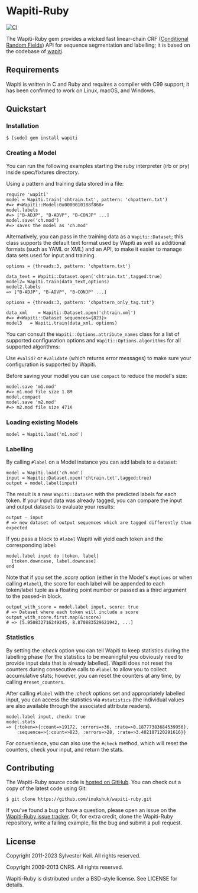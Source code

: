 Wapiti-Ruby
===========
[![CI](https://github.com/inukshuk/wapiti-ruby/actions/workflows/ci.yml/badge.svg)](https://github.com/inukshuk/wapiti-ruby/actions/workflows/ci.yml)

The Wapiti-Ruby gem provides a wicked fast linear-chain CRF
([Conditional Random Fields](http://en.wikipedia.org/wiki/Conditional_random_field))
API for sequence segmentation and labelling; it is based on the
codebase of [wapiti](http://wapiti.limsi.fr/).


Requirements
------------
Wapiti is written in C and Ruby and requires a compiler with C99 support;
it has been confirmed to work on Linux, macOS, and Windows.

Quickstart
----------

### Installation

    $ [sudo] gem install wapiti

### Creating a Model

You can run the following examples starting the ruby interpreter (irb or pry) inside spec/fixtures directory.

Using a pattern and training data stored in a file:

    require 'wapiti'
    model = Wapiti.train('chtrain.txt', pattern: 'chpattern.txt')
    #=> #<Wapiti::Model:0x0000010188f868>
    model.labels
    #=> ["B-ADJP", "B-ADVP", "B-CONJP" ...]
    model.save('ch.mod')
    #=> saves the model as 'ch.mod'

Alternatively, you can pass in the training data as a `Wapiti::Dataset`;
this class supports the default text format used by Wapiti as well as
additional formats (such as YAML or XML) and an API, to make it easier
to manage data sets used for input and training.

    options = {threads:3, pattern: 'chpattern.txt'}

    data_text = Wapiti::Dataset.open('chtrain.txt',tagged:true)
    model2= Wapiti.train(data_text,options)
    model2.labels
    => ["B-ADJP", "B-ADVP", "B-CONJP" ...]

    options = {threads:3, pattern: 'chpattern_only_tag.txt'}

    data_xml    = Wapiti::Dataset.open('chtrain.xml')
    #=> #<Wapiti::Dataset sequences={823}>
    model3   = Wapiti.train(data_xml, options)

You can consult the `Wapiti::Options.attribute_names` class for a list of
supported configuration options and `Wapiti::Options.algorithms` for
all supported algorithms:

Use `#valid?` or `#validate` (which returns error messages) to make sure
your configuration is supported by Wapiti.

Before saving your model you can use `compact` to reduce the model's size:

    model.save 'm1.mod'
    #=> m1.mod file size 1.8M
    model.compact
    model.save 'm2.mod'
    #=> m2.mod file size 471K


### Loading existing Models

    model = Wapiti.load('m1.mod')

### Labelling

By calling `#label` on a Model instance you can add labels to a dataset:

    model = Wapiti.load('ch.mod')
    input = Wapiti::Dataset.open('chtrain.txt',tagged:true)
    output = model.label(input)

The result is a new `Wapiti::Dataset` with the predicted labels for each
token. If your input data was already tagged, you can compare the input
and output datasets to evaluate your results:

    output - input
    # => new dataset of output sequences which are tagged differently than expected

If you pass a block to `#label` Wapiti will yield each token and the
corresponding label:

    model.label input do |token, label|
      [token.downcase, label.downcase]
    end

Note that if you set the *:score* option (either in the Model's `#options` or
when calling `#label`), the score for each label will be appended to
each token/label tuple as a floating point number or passed as a third
argument to the passed-in block.

    output_with_score = model.label input, score: true
    # => Dataset where each token will include a score
    output_with_score.first.map(&:score)
    # => [5.950832716249245, 8.870883529621942, ...]

### Statistics

By setting the *:check* option you can tell Wapiti to keep statistics during
the labelling phase (for the statistics to be meaningful you obviously need
to provide input data that is already labelled). Wapiti does not reset the
counters during consecutive calls to `#label` to allow you to collect
accumulative stats; however, you can reset the counters at any time, by calling
`#reset_counters`.

After calling `#label` with the *:check* options set and appropriately labelled
input, you can access the statistics via `#statistics` (the individual values
are also available through the associated attribute readers).

    model.label input, check: true
    model.stats
    => {:token=>{:count=>19172, :errors=>36, :rate=>0.18777383684539956},
        :sequence=>{:count=>823, :errors=>28, :rate=>3.402187120291616}}

For convenience, you can also use the `#check` method, which
will reset the counters, check your input, and return the stats.

Contributing
------------
The Wapiti-Ruby source code is
[hosted on GitHub](http://github.com/inukshuk/wapiti-ruby/).
You can check out a copy of the latest code using Git:

    $ git clone https://github.com/inukshuk/wapiti-ruby.git

If you've found a bug or have a question, please open an issue on the
[Wapiti-Ruby issue tracker](http://github.com/inukshuk/wapiti-ruby/issues).
Or, for extra credit, clone the Wapiti-Ruby repository, write a failing
example, fix the bug and submit a pull request.


License
-------
Copyright 2011-2023 Sylvester Keil. All rights reserved.

Copyright 2009-2013 CNRS. All rights reserved.

Wapiti-Ruby is distributed under a BSD-style license. See LICENSE for details.
